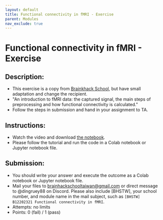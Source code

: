 ```yaml
---
layout: default
title: Functional connectivity in fMRI - Exercise
parent: Modules
nav_exclude: true
---
```


# Functional connectivity in fMRI - Exercise

## Description:

-	This exercise is a copy from [Brainkhack School](https://school-brainhack.github.io/modules/fmri_connectivity/), but have small adaptation and change the recipient.
-	"An introduction to fMRI data: the captured signal, the main steps of preprocessing and how functional connectivity is calculated."
-	Follow the steps in submission and hand in your assignment to TA.

## Instructions:

-	Watch the video and download [the notebook](https://github.com/school-brainhack/school-brainhack.github.io/blob/main/content/en/modules/fmri_connectivity/BHS_fMRI_connectivity.ipynb).
-	Please follow the tutorial and run the code in a Colab notebook or Jupyter notebook file.


## Submission:

- You should write your answer and execute the outcome as a Colab notebook or Jupyter notebook file.
- Mail your files to brainhackschooltaiwan@gmail.com or direct message to @dingruey88 on Discord. Please also include [BHSTW], your school number, and module name in the mail subject, such as `[BHSTW] B12202321 Functional connectivity in fMRI`.
- Attempts: no limits
- Points: 0 (fail) / 1 (pass)